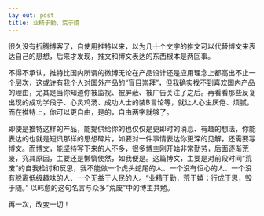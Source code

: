 ```yaml
---
lay out: post
title: 业精于勤，荒于嬉
---
```


很久没有折腾博客了，自使用推特以来，以为几十个文字的推文可以代替博文来表达自己的思想，后来才发现，推文和博文表达的东西根本是两回事。

不得不承认，推特比国内所谓的微博无论在产品设计还是应用理念上都高出不止一个层次，这或许有我个人对国外产品的“盲目崇拜”，但我确实找不到喜欢国内产品的理由，尤其是当你知道你被监视、被屏蔽、被广告关注了之后。再看看那些反复出现的成功学段子、心灵鸡汤、成功人士的装B言论等，就让人心生厌倦、烦腻，而在推特上，你可以更自由，是的，自由两字就够了。

即使是推特这样的产品，能提供给你的也仅仅是更即时的消息、有趣的想法，你能表达的也就是短讯那样的思想碎片，如要对一件事情表达你更深的见解，还需要写博文。而博文，能坚持写下来的人不多，很多博主刚开始非常勤劳，后面逐渐荒废，究其原因，主要还是懒惰使然，如我便是。这篇博文，主要是对前段时间“荒废”的自我检讨和反思，我不能做一个虎头蛇尾的人、一个没有恒心的人、一个没有脱离低级趣味的人、一个无益于人民的人。“业精于勤，荒于嬉；行成于思，毁于随。” 以韩愈的这句名言与众多“荒废”中的博主共勉。

再一次，改变一切！
